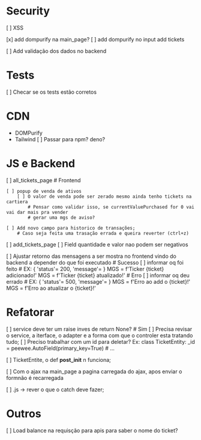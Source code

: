 # Security
[ ] XSS 

[x] add dompurify na main_page?
[ ] add dompurify no input add tickets

[ ] Add validação dos dados no backend

# Tests
[ ] Checar se os tests estão corretos

# CDN
 - DOMPurify
 - Tailwind
 [ ] Passar para npm? deno?

# JS e Backend
[ ] all_tickets_page
    # Frontend
    
    [ ] popup de venda de ativos
        [ ] O valor de venda pode ser zerado mesmo ainda tenho tickets na cartiera
            # Pensar como validar isso, se currentValuePurchased for 0 vai vai dar mais pra vender
            # gerar uma mgs de aviso?
    
    [ ] Add novo campo para historico de transações;
        # Caso seja feita uma trasação errada e queira reverter (ctrl+z)

[ ] add_tickets_page
    [ ] Field quantidade e valor nao podem ser negativos


[ ] Ajustar retorno das mensagens a ser mostra no frontend vindo do backend a depender do que foi executado
    # Sucesso
        [ ] informar oq foi feito
            # EX: { 'status'= 200, 'message'=<MGS> }
            MGS = f'Ticker {ticket} adicionado!'
            MGS = f'Ticker {ticket} atualizado!'
    # Erro
        [ ] informar oq deu errado
            # EX: { 'status'= 500, 'message'=<MGS> }
            MGS = f'Erro ao add o {ticket}!'
            MGS = f'Erro ao atualizar o {ticket}!'

# Refatorar
[ ] service deve ter um raise inves de return None? 
    # Sim
    [ ] Precisa revisar o service, a iterface, o adapter e a forma com que o controler esta tratando tudo;
[ ] Preciso trabalhar com um id para deletar?
    Ex:
        class TicketEntity:
            _id = peewee.AutoField(primary_key=True)
            # ...

[ ] TicketEntite, o def __post_init__ n funciona;

[ ] Com o ajax na main_page a pagina carregada do ajax, apos enviar o formnão é recarregada

[ ] .js -> rever o que o catch deve fazer;

# Outros
[ ] Load balance na requisção para apis para saber o nome do ticket?
